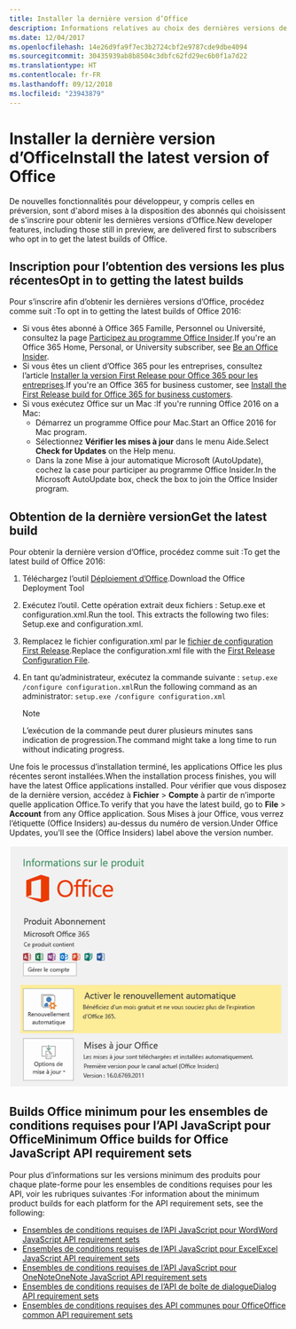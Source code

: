 ```yaml
---
title: Installer la dernière version d’Office
description: Informations relatives au choix des dernières versions de Microsoft Office.
ms.date: 12/04/2017
ms.openlocfilehash: 14e26d9fa9f7ec3b2724cbf2e9787cde9dbe4094
ms.sourcegitcommit: 30435939ab8b8504c3dbfc62fd29ec6b0f1a7d22
ms.translationtype: HT
ms.contentlocale: fr-FR
ms.lasthandoff: 09/12/2018
ms.locfileid: "23943879"
---
```

# <a name="install-the-latest-version-of-office"></a><span data-ttu-id="d95ae-103">Installer la dernière version d’Office</span><span class="sxs-lookup"><span data-stu-id="d95ae-103">Install the latest version of Office</span></span>

<span data-ttu-id="d95ae-104">De nouvelles fonctionnalités pour développeur, y compris celles en préversion, sont d'abord mises à la disposition des abonnés qui choisissent de s'inscrire pour obtenir les dernières versions d’Office.</span><span class="sxs-lookup"><span data-stu-id="d95ae-104">New developer features, including those still in preview, are delivered first to subscribers who opt in to get the latest builds of Office.</span></span> 

## <a name="opt-in-to-getting-the-latest-builds"></a><span data-ttu-id="d95ae-105">Inscription pour l’obtention des versions les plus récentes</span><span class="sxs-lookup"><span data-stu-id="d95ae-105">Opt in to getting the latest builds</span></span>

<span data-ttu-id="d95ae-106">Pour s’inscrire afin d’obtenir les dernières versions d’Office, procédez comme suit :</span><span class="sxs-lookup"><span data-stu-id="d95ae-106">To opt in to getting the latest builds of Office 2016:</span></span> 

- <span data-ttu-id="d95ae-107">Si vous êtes abonné à Office 365 Famille, Personnel ou Université, consultez la page [Participez au programme Office Insider](https://products.office.com/office-insider).</span><span class="sxs-lookup"><span data-stu-id="d95ae-107">If you're an Office 365 Home, Personal, or University subscriber, see [Be an Office Insider](https://products.office.com/office-insider).</span></span>
- <span data-ttu-id="d95ae-108">Si vous êtes un client d’Office 365 pour les entreprises, consultez l’article [Installer la version First Release pour Office 365 pour les entreprises](https://support.office.com/article/Install-the-First-Release-build-for-Office-365-for-business-customers-4dd8ba40-73c0-4468-b778-c7b744d03ead).</span><span class="sxs-lookup"><span data-stu-id="d95ae-108">If you're an Office 365 for business customer, see [Install the First Release build for Office 365 for business customers](https://support.office.com/article/Install-the-First-Release-build-for-Office-365-for-business-customers-4dd8ba40-73c0-4468-b778-c7b744d03ead).</span></span>
- <span data-ttu-id="d95ae-109">Si vous exécutez Office sur un Mac :</span><span class="sxs-lookup"><span data-stu-id="d95ae-109">If you're running Office 2016 on a Mac:</span></span>
    - <span data-ttu-id="d95ae-110">Démarrez un programme Office pour Mac.</span><span class="sxs-lookup"><span data-stu-id="d95ae-110">Start an Office 2016 for Mac program.</span></span>
    - <span data-ttu-id="d95ae-111">Sélectionnez **Vérifier les mises à jour** dans le menu Aide.</span><span class="sxs-lookup"><span data-stu-id="d95ae-111">Select **Check for Updates** on the Help menu.</span></span>
    - <span data-ttu-id="d95ae-112">Dans la zone Mise à jour automatique Microsoft (AutoUpdate), cochez la case pour participer au programme Office Insider.</span><span class="sxs-lookup"><span data-stu-id="d95ae-112">In the Microsoft AutoUpdate box, check the box to join the Office Insider program.</span></span> 

## <a name="get-the-latest-build"></a><span data-ttu-id="d95ae-113">Obtention de la dernière version</span><span class="sxs-lookup"><span data-stu-id="d95ae-113">Get the latest build</span></span>

<span data-ttu-id="d95ae-114">Pour obtenir la dernière version d’Office, procédez comme suit :</span><span class="sxs-lookup"><span data-stu-id="d95ae-114">To get the latest build of Office 2016:</span></span> 

1. <span data-ttu-id="d95ae-115">Téléchargez l’outil [Déploiement d’Office](https://www.microsoft.com/download/details.aspx?id=49117).</span><span class="sxs-lookup"><span data-stu-id="d95ae-115">Download the Office Deployment Tool</span></span> 
2. <span data-ttu-id="d95ae-p101">Exécutez l’outil. Cette opération extrait deux fichiers : Setup.exe et configuration.xml.</span><span class="sxs-lookup"><span data-stu-id="d95ae-p101">Run the tool. This extracts the following two files: Setup.exe and configuration.xml.</span></span>
3. <span data-ttu-id="d95ae-118">Remplacez le fichier configuration.xml par le [fichier de configuration First Release](https://raw.githubusercontent.com/OfficeDev/Office-Add-in-Commands-Samples/master/Tools/FirstReleaseConfig/configuration.xml).</span><span class="sxs-lookup"><span data-stu-id="d95ae-118">Replace the configuration.xml file with the [First Release Configuration File](https://raw.githubusercontent.com/OfficeDev/Office-Add-in-Commands-Samples/master/Tools/FirstReleaseConfig/configuration.xml).</span></span>
4. <span data-ttu-id="d95ae-119">En tant qu’administrateur, exécutez la commande suivante :  `setup.exe /configure configuration.xml`</span><span class="sxs-lookup"><span data-stu-id="d95ae-119">Run the following command as an administrator:  `setup.exe /configure configuration.xml`</span></span> 

    > [!NOTE]
    > <span data-ttu-id="d95ae-120">L’exécution de la commande peut durer plusieurs minutes sans indication de progression.</span><span class="sxs-lookup"><span data-stu-id="d95ae-120">The command might take a long time to run without indicating progress.</span></span>

<span data-ttu-id="d95ae-121">Une fois le processus d’installation terminé, les applications Office les plus récentes seront installées.</span><span class="sxs-lookup"><span data-stu-id="d95ae-121">When the installation process finishes, you will have the latest Office applications installed.</span></span> <span data-ttu-id="d95ae-122">Pour vérifier que vous disposez de la dernière version, accédez à **Fichier** > **Compte** à partir de n’importe quelle application Office.</span><span class="sxs-lookup"><span data-stu-id="d95ae-122">To verify that you have the latest build, go to **File** > **Account** from any Office application.</span></span> <span data-ttu-id="d95ae-123">Sous Mises à jour Office, vous verrez l’étiquette (Office Insiders) au-dessus du numéro de version.</span><span class="sxs-lookup"><span data-stu-id="d95ae-123">Under Office Updates, you'll see the (Office Insiders) label above the version number.</span></span>

![Capture d’écran affichant les informations du produit avec la mention Office Insiders](../images/office-insiders.png)

## <a name="minimum-office-builds-for-office-javascript-api-requirement-sets"></a><span data-ttu-id="d95ae-125">Builds Office minimum pour les ensembles de conditions requises pour l’API JavaScript pour Office</span><span class="sxs-lookup"><span data-stu-id="d95ae-125">Minimum Office builds for Office JavaScript API requirement sets</span></span>

<span data-ttu-id="d95ae-126">Pour plus d’informations sur les versions minimum des produits pour chaque plate-forme pour les ensembles de conditions requises pour les API, voir les rubriques suivantes :</span><span class="sxs-lookup"><span data-stu-id="d95ae-126">For information about the minimum product builds for each platform for the API requirement sets, see the following:</span></span>

- [<span data-ttu-id="d95ae-127">Ensembles de conditions requises de l’API JavaScript pour Word</span><span class="sxs-lookup"><span data-stu-id="d95ae-127">Word JavaScript API requirement sets</span></span>](https://docs.microsoft.com/javascript/office/requirement-sets/word-api-requirement-sets?view=office-js)
- [<span data-ttu-id="d95ae-128">Ensembles de conditions requises de l’API JavaScript pour Excel</span><span class="sxs-lookup"><span data-stu-id="d95ae-128">Excel JavaScript API requirement sets</span></span>](https://docs.microsoft.com/javascript/office/requirement-sets/excel-api-requirement-sets?view=office-js)
- [<span data-ttu-id="d95ae-129">Ensembles de conditions requises de l’API JavaScript pour OneNote</span><span class="sxs-lookup"><span data-stu-id="d95ae-129">OneNote JavaScript API requirement sets</span></span>](https://docs.microsoft.com/javascript/office/requirement-sets/onenote-api-requirement-sets?view=office-js)
- [<span data-ttu-id="d95ae-130">Ensembles de conditions requises de l’API de boîte de dialogue</span><span class="sxs-lookup"><span data-stu-id="d95ae-130">Dialog API requirement sets</span></span>](https://docs.microsoft.com/javascript/office/requirement-sets/dialog-api-requirement-sets?view=office-js)
- [<span data-ttu-id="d95ae-131">Ensembles de conditions requises des API communes pour Office</span><span class="sxs-lookup"><span data-stu-id="d95ae-131">Office common API requirement sets</span></span>](https://docs.microsoft.com/javascript/office/requirement-sets/office-add-in-requirement-sets?view=office-js)
